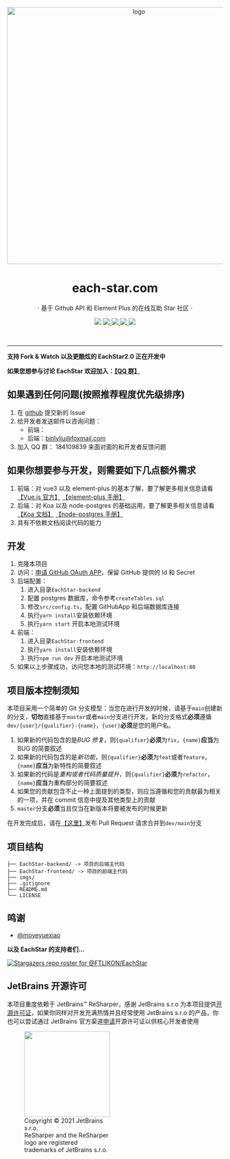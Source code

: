 <div align="center">
    <img align="center" src="https://github.com/FTLIKON/EachStar/blob/main/imgs/EachStar.png" alt="logo" width="600">
    <h1 href="www.each-star.com" align="center">each-star.com</h1>
    <p align="center">· 基于 Github API 和 Element Plus 的在线互助 Star 社区 ·</p>
    <p align="center">
        <img src="https://img.shields.io/github/stars/FTLIKON/EachStar?color=red&style=flat-square">
        <a href="mailto:3147983767@qq.com">
            <img src="https://img.shields.io/static/v1?label=contact%20me&message=email&color=green&style=flat-square">
        </a>
        <a href="https://qm.qq.com/cgi-bin/qm/qr?k=r2jN9fZaagH6qcLVb-QglnYWNPpKMPA6&jump_from=webapi&authKey=Ye43FWw3UiCdZ4bar3EY+qerAgjLHm3uC5xs2DWmeuuO9QeBV26bxaxCPC3YxM6H" target="_blank">
            <img src="https://img.shields.io/static/v1?label=chatting&message=qq&color=blue&style=flat-square">
        </a>
        <a href="https://github.com/FTLIKON/EachStar/blob/master/LICENSE" target="_blank">
            <img src="https://img.shields.io/static/v1?label=license&message=GPL-3.0&color=orange&style=flat-square">
        </a>
        <a href="https://github.com/FTLIKON/EachStar/issues/new/choose" target="_blank">
            <img src="https://img.shields.io/static/v1?label=feedback&message=issues&color=pink&style=flat-square">
        </a>
    </p>
    </br>
</div>

---

**支持 Fork & Watch 以及更酷炫的 EachStar2.0 正在开发中**

**如果您想参与讨论 EachStar 欢迎加入：[【QQ 群】](https://qm.qq.com/cgi-bin/qm/qr?k=r2jN9fZaagH6qcLVb-QglnYWNPpKMPA6&jump_from=webapi&authKey=Ye43FWw3UiCdZ4bar3EY+qerAgjLHm3uC5xs2DWmeuuO9QeBV26bxaxCPC3YxM6H)**

## 如果遇到任何问题(按照推荐程度优先级排序)

1. 在 [github](https://github.com/FTLIKON/EachStar/issues/new) 提交新的 Issue
2. 给开发者发送邮件以咨询问题：
   - 前端：
   - 后端：[binlyliu@foxmail.com](mailto:binlyliu@foxmail.com)
3. 加入 QQ 群： 184109839 来面对面的和开发者反馈问题

## 如果你想要参与开发，则需要如下几点额外需求

1. 前端：对 vue3 以及 element-plus 的基本了解，要了解更多相关信息请看 [【Vue.js 官方】](https://cn.vuejs.org/guide/introduction.html) [【element-plus 手册】](https://element-plus.gitee.io/zh-CN/)
2. 后端：对 Koa 以及 node-postgres 的基础运用，要了解更多相关信息请看 [【Koa 文档】](https://koa.bootcss.com/) [【node-postgres 手册】](https://node-postgres.com/)
3. 具有不依赖文档阅读代码的能力

## 开发

1. 克隆本项目
2. 访问：[申请 GitHub OAuth APP](https://github.com/settings/applications/new)，保留 GitHub 提供的 Id 和 Secret
3. 后端配置：
   1. 进入目录`EachStar-backend`
   2. 配置 postgres 数据库，命令参考`createTables.sql`
   3. 修改`src/config.ts`，配置 GitHubApp 和后端数据库连接
   4. 执行`yarn install`安装依赖环境
   5. 执行`yarn start` 开启本地测试环境
4. 前端：
   1. 进入目录`EachStar-frontend`
   2. 执行`yarn install`安装依赖环境
   3. 执行`npm run dev` 开启本地测试环境
5. 如果以上步骤成功，访问您本地的测试环境：`http://localhost:80`

## 项目版本控制须知

本项目采用一个简单的 Git 分支模型：当您在进行开发的时候，请基于`main`创建新的分支，**切勿**直接基于`master`或者`main`分支进行开发，新的分支格式**必须**遵循`dev/{user}/{qualifier}-{name}`，`{user}`**必须**是您的用户名。

1. 如果新的代码包含的是*BUG 修复*，则`{qualifier}`**必须**为`fix`，`{name}`**应当**为 BUG 的简要叙述
2. 如果新的代码包含的是*新功能*，则`{qualifier}`**必须**为`feat`或者`feature`，`{name}`**应当**为新特性的简要叙述
3. 如果新的代码是*重构或者代码质量提升*，则`{qualifier}`**必须**为`refactor`，`{name}`**应当**为重构部分的简要叙述
4. 如果您的贡献包含不止一种上面提到的类型，则应当遵循和您的贡献最为相关的一项，并在 commit 信息中提及其他类型上的贡献
5. `master`分支**必须**当且仅当在新版本将要被发布的时候更新

在开发完成后，请在[【这里】](https://github.com/FTLIKON/EachStar/pulls)发布 Pull Request 请求合并到`dev/main`分支

## 项目结构

```
├── EachStar-backend/ -> 项目的后端主代码
├── EachStar-frontend/ -> 项目的前端主代码
├── imgs/
├── .gitignore
├── README.md
└── LICENSE
```

## 鸣谢

- [@moyeyuexiao](https://github.com/moyeyuexiao)

**以及 EachStar 的支持者们...**

[![Stargazers repo roster for @FTLIKON/EachStar](https://reporoster.com/stars/FTLIKON/EachStar)](https://github.com/FTLIKON/EachStar/stargazers)

## JetBrains 开源许可

本项目重度依赖于 JetBrains™ ReSharper，感谢 JetBrains s.r.o 为本项目提供[开源许可证](https://www.jetbrains.com/community/opensource/#support)，如果你同样对开发充满热情并且经常使用 JetBrains s.r.o 的产品，你也可以尝试通过 JetBrains 官方渠道[申请](https://www.jetbrains.com/shop/eform/opensource)开源许可证以供核心开发者使用

<figure style="width: min-content">
    <img src="https://resources.jetbrains.com/storage/products/company/brand/logos/ReSharper_icon.png" width="200" height="200">
    <figcaption>Copyright © 2021 JetBrains s.r.o. </br>ReSharper and the ReSharper logo are registered trademarks of JetBrains s.r.o.</figcaption>
</figure>
